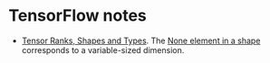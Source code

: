 # TensorFlow notes

*  [Tensor Ranks, Shapes and Types](https://www.tensorflow.org/versions/r0.10/resources/dims_types.html). The [None element in a shape](https://www.tensorflow.org/versions/r0.10/resources/faq.html) corresponds to a variable-sized dimension.

